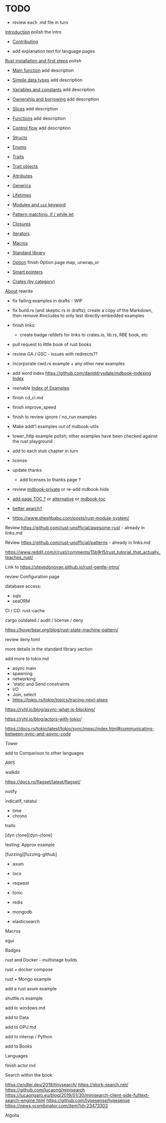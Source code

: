 # TODO

- review each .md file in turn

[Introduction](src/index.md) polish the intro

- [Contributing](src/contributing/index.md)

- add explanation text for language pages

[Rust installation and first steps](src/lang/rust_install.md) polish

- [Main function](src/lang/main.md) add description
- [Simple data types](src/lang/simple_data_types.md) add description
- [Variables and constants](src/lang/variables_and_constants.md) add description
- [Ownership and borrowing](src/lang/ownership_borrowing.md)   add description
- [Slices](src/lang/slices.md)   add description
- [Functions](src/lang/functions.md)   add description
- [Control flow](src/lang/control_flow.md) add description
- [Structs](src/lang/structs.md)
- [Enums](src/lang/enums.md)
- [Traits](src/lang/traits.md)
- [Trait objects](src/lang/trait_objects.md)
- [Attributes](src/lang/attributes.md)
- [Generics](src/lang/generics.md)
- [Lifetimes](src/lang/lifetimes.md)
- [Modules and `use` keyword](src/lang/modules.md)
- [Pattern matching, if / while let](src/lang/match.md)
- [Closures](src/lang/closures.md)
- [Iterators](src/lang/iterators.md)
- [Macros](src/lang/macros.md)

- [Standard library](src/standard_library/index.md)
- [Option](src/standard_library/option.md) finish Option page map, unwrap_or
- [Smart pointers](src/standard_library/smart_pointers.md)

- [Crates (by category)](src/_categories.md)

[About](src/_about.md) rewrite

- fix failing examples in drafts - WIP

- fix build.rs (and skeptic.rs in drafts); create a copy of the Markdown, then remove #includes to only test directly-embedded examples

- finish links:
  - create badge refdefs for links to crates.io, lib.rs, RBE book, etc

- pull request to little book of rust books

- review GA / GSC - issues with redirects??

- incorporate cwd.rs example + any other new examples

- add word index <https://github.com/daviddrysdale/mdbook-indexing>  [Index](src/word_index.md)

- reenable [Index of Examples](src/_examples_index.md)

- finish cd_ci.md

- finish improve_speed

- finish to review ignore / no_run examples

- Make addt'l examples out of mdbook-utils

- tower_http example polish; other examples have been checked against the rust playground

- add to each stub chapter in turn

- license

- update thanks
  - add licenses to thanks page ?

- review [mdbook-private](https://github.com/RealAtix/mdbook-private/tree/master) or re-add mdbook-hide

- [add page TOC ?](https://github.com/zjp-CN/mdbook-theme) or [alternative](https://github.com/slowsage/mdbook-pagetoc) or [mdbook-toc](https://github.com/badboy/mdbook-toc)

- [better search?](https://github.com/ang-zeyu/infisearch)

- <https://www.sheshbabu.com/posts/rust-module-system/>

Review <https://github.com/rust-unofficial/awesome-rust> - already in links.md

Review <https://github.com/rust-unofficial/patterns> - already in links.md

<https://www.reddit.com/r/rust/comments/15b9rl5/rust_tutorial_that_actually_teaches_rust/>

Link to <https://stevedonovan.github.io/rust-gentle-intro/>

review Configuration page

database access:

- sqlx
- seaORM

CI / CD: rust-cache

cargo outdated / audit / license / deny

<https://hoverbear.org/blog/rust-state-machine-pattern/>

review deny.toml

more details in the standard library section

add more to tokio.md

- async main
- spawning
- networking
- 'static and Send constraints
- I/O
- Join, select
- <https://tokio.rs/tokio/topics/tracing-next-steps>

<https://ryhl.io/blog/async-what-is-blocking/>

<https://ryhl.io/blog/actors-with-tokio/>

<https://docs.rs/tokio/latest/tokio/sync/mpsc/index.html#communicating-between-sync-and-async-code>

Tower

add to Comparison to other languages

AWS

walkdir

<https://docs.rs/flagset/latest/flagset/>

notify

indicatif, ratatui

- time
- chrono

traits

[dyn clone][dyn-clone]

testing: Approx example

[fuzzing][fuzzing-github]

- axum
- loco
- reqwest
- tonic

- redis
- mongodb
- elasticsearch

Macros

egui

Badges

rust and Docker - multistage builds

rust + docker compose

rust + Mongo example

add a rust axum example

shuttle.rs example

add to windows.md

add to Data

add to GPU.md

add to interop / Python

add to Books

Languages

finish actor.md

Search within the book

<https://endler.dev/2019/tinysearch/>
<https://stork-search.net/>
<https://github.com/lucaong/minisearch>
<https://lucaongaro.eu/blog/2019/01/30/minisearch-client-side-fulltext-search-engine.html>
<https://github.com/typesense/typesense>
<https://news.ycombinator.com/item?id=23473303>

Algolia
